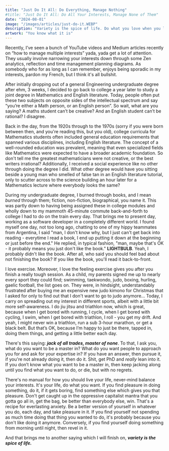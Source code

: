 ```yaml
---
title: "Just Do It All: Do Everything, Manage Nothing"
#title: "Just Do It All: Do All Your Interests, Manage None of Them"
date: "2024-08-01"
image: "/images/articles/just-do-it.WEBP"
description: "Variety is the spice of life. Do what you love when you love it."
artwork: "You know what it is"
---
```


Recently, I’ve seen a bunch of YouTube videos and Medium articles recently on “how to manage multiple interests” yada, yada
get a lot of attention. They usually involve narrowing your interests down through some Zen analytics, reflection and
time management planning diagrams. As somebody who for as long as I can remember, enjoys being sporadic in my interests,
pardon my French, but I think it's all bullshit.

After initially dropping out of a general Engineering undergraduate degree after ehm, 3 weeks, I decided to go back to
college a year later to study a joint degree in Mathematics and English literature. Today, people often put these two
subjects
on opposite sides of the intellectual spectrum and say “you’re either a Math person, or an English person”. So wait,
what
are you saying? A maths student can’t be creative? And an English student can’t be rational? I disagree.

Back in the day, from the 1920s through to the 1970s (sorry if you were born between then, and you're reading this, but
you old), college curricula for Mathematics students often included general education requirements that spanned various
disciplines, including English literature. The concept of a well-rounded education was prevalent, meaning that even
specialized fields like Mathematics were expected to have a broader academic foundation. So don't tell me the greatest
mathematicians were not creative, or the best writers irrational? Additionally, I received a social experience like no
other through doing the degree I did. What other degree would have you sitting beside a young man who smelled of false
tan in
an English literature tutorial, only to scutter across to the science building an hour later for a Mathematics lecture where
everybody looks the same?

During my undergraduate degree, I burned through books, and I mean _burned_ through them; fiction, non-fiction,
biographical, you name it. This was partly down to having being assigned these in college modules and wholly down to my
mammoth 45-minute
commute back-and-forth to college I had to do on the train every day. That brings me to present day, working as a
software developer
in a completely different world. I found myself one day, not too long ago, chatting to one of my hippy 
teammates from Argentina, I said "man, I don't know why, but I just can't get back into reading - everytime I read a
book, I end
up putting it down at the beginning or just before the end." He replied, in typical fashion, "man, maybe that's OK - it
probably means you just don't like the book." **LIGHTBULB**. Yeah, I probably didn't like the book. After all, who said
you should feel bad about not finishing the book? If you like the book, you'll read it back-to-front.

I love exercise. Moreover, I love the feeling exercise gives you after you finish a really tough session. As a child,
my parents signed me up to nearly every sport they could find; swimming, taekwondo, judo, boxing, hurling, gaelic
football, the list goes on. They were, in hindsight, understandably frustrated after buying me an expensive new judo
kimono
for Christmas that I asked for only to find out that I don't want to go to judo anymore... Today, I carry on spreading
out my interest in different sports, albeit with a little bit more self-awareness. I do jiu jitsu and triathlon now,
which is great,
because when I get bored with running, I cycle, when I get bored with cycling, I swim, when I get bored with triathlon,
I roll - you get my drift. And yeah, I
might never win a triathlon, run a sub 3-hour marathon, or get a black belt. But that’s OK, because I’m happy to just be
there, tapped in, doing them things, and getting a little better each day.

There's this saying: _**jack of all trades, master of none**_. To that, I ask you, what do you want to be a master
in? What do you want people to approach you for and ask for your expertise in? If you have an answer, then pursue it, if
you're not already doing it, then do it. Shit, get PhD and _really_ lean into it. If you don’t know what you want to be
a master in, then keep jacking along until you find what you want to do, or die, but with no regrets.

There's no manual for how you should live your life, never-mind balance your interests. It's your life, do what you
want.
If you find pleasure in doing something, do it, if it gets boring, find something else which gives you that pleasure.
Don't get caught up in the oppressive capitalist mantra that you gotta go all in, get the bag, be better than everybody
else, win. That's a recipe for everlasting anxiety. Be a better version of yourself in whatever you do, each day, and
take
pleasure in it. If you find yourself not spending as much time doing that thing you wanted to do, it's probably because
you don't like doing it anymore. Conversely, if you find yourself doing something from morning until night, then revel 
in it.

And that brings me to another saying which I will finish on, _**variety is the spice of life.**_
